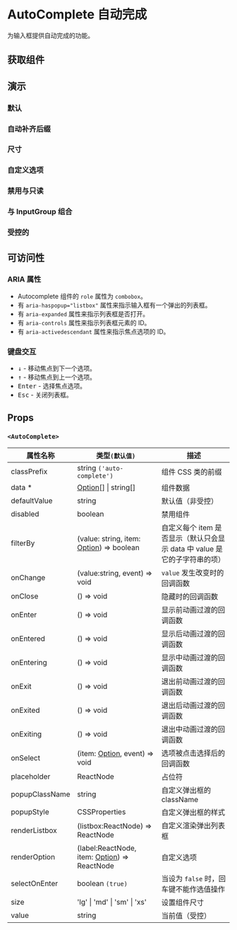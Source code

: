 # AutoComplete 自动完成

为输入框提供自动完成的功能。

## 获取组件

<!--{include:<import-guide>}-->

## 演示

### 默认

<!--{include:`basic.md`}-->

### 自动补齐后缀

<!--{include:`email.md`}-->

### 尺寸

<!--{include:`size.md`}-->

### 自定义选项

<!--{include:`render-item.md`}-->

### 禁用与只读

<!--{include:`disabled.md`}-->

### 与 InputGroup 组合

<!--{include:`input-group.md`}-->

### 受控的

<!--{include:`controlled.md`}-->

## 可访问性

### ARIA 属性

- Autocomplete 组件的 `role` 属性为 `combobox`。
- 有 `aria-haspopup="listbox"` 属性来指示输入框有一个弹出的列表框。
- 有 `aria-expanded` 属性来指示列表框是否打开。
- 有 `aria-controls` 属性来指示列表框元素的 ID。
- 有 `aria-activedescendant` 属性来指示焦点选项的 ID。

### 键盘交互

- <kbd>↓</kbd> - 移动焦点到下一个选项。
- <kbd>↑</kbd> - 移动焦点到上一个选项。
- <kbd>Enter</kbd> - 选择焦点选项。
- <kbd>Esc</kbd> - 关闭列表框。

## Props

### `<AutoComplete>`

| 属性名称       | 类型`(默认值)`                                                               | 描述                                                                      |
| -------------- | ---------------------------------------------------------------------------- | ------------------------------------------------------------------------- |
| classPrefix    | string `('auto-complete')`                                                   | 组件 CSS 类的前缀                                                         |
| data \*        | [Option](#code-ts-item-data-type-code)[] \| string[]                         | 组件数据                                                                  |
| defaultValue   | string                                                                       | 默认值（非受控）                                                          |
| disabled       | boolean                                                                      | 禁用组件                                                                  |
| filterBy       | (value: string, item: [Option](#code-ts-item-data-type-code)) => boolean     | 自定义每个 item 是否显示（默认只会显示 data 中 value 是它的子字符串的项） |
| onChange       | (value:string, event) => void                                                | `value` 发生改变时的回调函数                                              |
| onClose        | () => void                                                                   | 隐藏时的回调函数                                                          |
| onEnter        | () => void                                                                   | 显示前动画过渡的回调函数                                                  |
| onEntered      | () => void                                                                   | 显示后动画过渡的回调函数                                                  |
| onEntering     | () => void                                                                   | 显示中动画过渡的回调函数                                                  |
| onExit         | () => void                                                                   | 退出前动画过渡的回调函数                                                  |
| onExited       | () => void                                                                   | 退出后动画过渡的回调函数                                                  |
| onExiting      | () => void                                                                   | 退出中动画过渡的回调函数                                                  |
| onSelect       | (item: [Option](#code-ts-item-data-type-code), event) => void                | 选项被点击选择后的回调函数                                                |
| placeholder    | ReactNode                                                                    | 占位符                                                                    |
| popupClassName | string                                                                       | 自定义弹出框的 className                                                  |
| popupStyle     | CSSProperties                                                                | 自定义弹出框的样式                                                        |
| renderListbox  | (listbox:ReactNode) => ReactNode                                             | 自定义渲染弹出列表框                                                      |
| renderOption   | (label:ReactNode, item: [Option](#code-ts-item-data-type-code)) => ReactNode | 自定义选项                                                                |
| selectOnEnter  | boolean `(true)`                                                             | 当设为 `false` 时，回车键不能作选值操作                                   |
| size           | 'lg' \| 'md' \| 'sm' \| 'xs'                                                 | 设置组件尺寸                                                              |
| value          | string                                                                       | 当前值（受控）                                                            |

<!--{include:(_common/types/item-data-type.md)}-->
